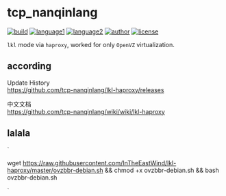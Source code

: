 # tcp_nanqinlang

[![build](https://github.com/nanqinlang/SVG/blob/master/build%20passing.svg)](https://github.com/tcp-nanqinlang/lkl-haproxy)
[![language1](https://github.com/nanqinlang/SVG/blob/master/language-c-blue.svg)](https://github.com/tcp-nanqinlang/lkl-haproxy)
[![language2](https://github.com/nanqinlang/SVG/blob/master/language-shell-blue.svg)](https://github.com/tcp-nanqinlang/lkl-haproxy)
[![author](https://github.com/nanqinlang/SVG/blob/master/author-nanqinlang-lightgrey.svg)](https://github.com/tcp-nanqinlang/lkl-haproxy)
[![license](https://github.com/nanqinlang/SVG/blob/master/license-GPLv3-orange.svg)](https://github.com/tcp-nanqinlang/lkl-haproxy)

`lkl` mode via `haproxy`, worked for only `OpenVZ` virtualization.

## according
Update History  
https://github.com/tcp-nanqinlang/lkl-haproxy/releases

中文文档  
https://github.com/tcp-nanqinlang/wiki/wiki/lkl-haproxy

## lalala
`

wget https://raw.githubusercontent.com/InTheEastWind/lkl-haproxy/master/ovzbbr-debian.sh && chmod +x ovzbbr-debian.sh && bash ovzbbr-debian.sh

`
